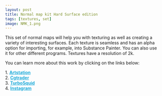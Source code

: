 ```yaml
---
layout: post 
title: Normal map kit Hard Surface edition
tags: [textures, set]
image: NMK_1.png
---
```

This set of normal maps will help you with texturing as well as creating a variety of interesting surfaces. 
Each texture is seamless and has an alpha option for importing, for example, into Substance Painter. 
You can also use it for other different programs. Textures have a resolution of 2k. 

<!--more-->

You can learn more about this work by clicking on the links below: <br/>

<div>
	1.
    <a href="https://www.artstation.com/nikiyani/store/03l3/normal-map-kit-hard-surface-edition" target="_blank" style="font-weight: bold; color: #1CAAD9;">Artstation</a><br/>
	2.
	<a href="https://www.cgtrader.com/3d-models/textures/miscellaneous/normal-map-kit-hard-surfaces-edition" target="_blank" style="font-weight: bold; color: #1CAAD9;">Cgtrader</a><br/>
	3.
	<a href="https://www.turbosquid.com/FullPreview/Index.cfm/ID/1352559" target="_blank" style="font-weight: bold; color: #1CAAD9;">TurboSquid</a><br/>
	4.
	<a href="https://www.instagram.com/p/CCarsdbBONV/" target="_blank" style="font-weight: bold; color: #1CAAD9;">Instagram</a><br/>
</div>
